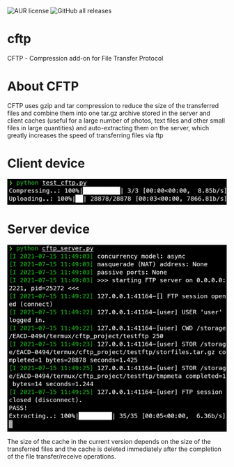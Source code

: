 ![AUR license](https://shields.io/badge/license-Apache--2.0-orange?style=for-the-badge)
![GitHub all releases](https://img.shields.io/github/downloads/BlackCatDevel0per/cftp/total?style=for-the-badge)
# cftp
CFTP - Compression add-on for File Transfer Protocol

# About CFTP
CFTP uses gzip and tar compression to reduce the size of the transferred files and combine them into one tar.gz archive stored in the server and client caches (useful for a large number of photos, text files and other small files in large quantities) and auto-extracting them on the server, which  greatly increases the speed of transferring files via ftp

# Client device
<img src="Screenshots/cftp_client.jpg" align="center" />

# Server device
<img src="Screenshots/cftp_server.jpg" align="center" />

The size of the cache in the current version depends on the size of the transferred files and the cache is deleted immediately after the completion of the file transfer/receive operations.
